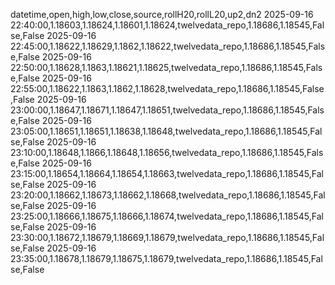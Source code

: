 datetime,open,high,low,close,source,rollH20,rollL20,up2,dn2
2025-09-16 22:40:00,1.18603,1.18624,1.18601,1.18624,twelvedata_repo,1.18686,1.18545,False,False
2025-09-16 22:45:00,1.18622,1.18629,1.1862,1.18622,twelvedata_repo,1.18686,1.18545,False,False
2025-09-16 22:50:00,1.18628,1.1863,1.18621,1.18625,twelvedata_repo,1.18686,1.18545,False,False
2025-09-16 22:55:00,1.18622,1.1863,1.1862,1.18628,twelvedata_repo,1.18686,1.18545,False,False
2025-09-16 23:00:00,1.18647,1.18671,1.18647,1.18651,twelvedata_repo,1.18686,1.18545,False,False
2025-09-16 23:05:00,1.18651,1.18651,1.18638,1.18648,twelvedata_repo,1.18686,1.18545,False,False
2025-09-16 23:10:00,1.18648,1.1866,1.18648,1.18656,twelvedata_repo,1.18686,1.18545,False,False
2025-09-16 23:15:00,1.18654,1.18664,1.18654,1.18663,twelvedata_repo,1.18686,1.18545,False,False
2025-09-16 23:20:00,1.18662,1.18673,1.18662,1.18668,twelvedata_repo,1.18686,1.18545,False,False
2025-09-16 23:25:00,1.18666,1.18675,1.18666,1.18674,twelvedata_repo,1.18686,1.18545,False,False
2025-09-16 23:30:00,1.18672,1.18679,1.18669,1.18679,twelvedata_repo,1.18686,1.18545,False,False
2025-09-16 23:35:00,1.18678,1.18679,1.18675,1.18679,twelvedata_repo,1.18686,1.18545,False,False
